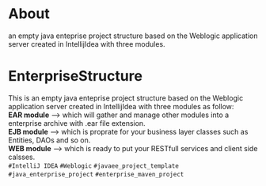 # About
an empty java enteprise project structure based on the Weblogic application server created in IntellijIdea with three modules.

# EnterpriseStructure
This is an empty java enteprise project structure based on the Weblogic application server created in IntellijIdea with three modules as follow:<br>
<b>EAR module</b> --> which will gather and manage other modules into a enterprise archive with .ear file extension.<br>
<b>EJB module</b> --> which is proprate for your business layer classes such as Entities, DAOs and so on.<br>
<b>WEB module</b> --> which is ready to put your RESTfull services and client side calsses.<br>
`#IntelliJ IDEA` `#Weblogic` `#javaee_project_template` `#java_enterprise_project` `#enterprise_maven_project`
